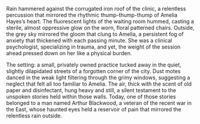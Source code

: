 Rain hammered against the corrugated iron roof of the clinic, a relentless percussion that mirrored the rhythmic thump-thump-thump of Amelia Hayes’s heart.  The fluorescent lights of the waiting room hummed, casting a sterile, almost oppressive glow on the worn, floral patterned chairs.  Outside, the grey sky mirrored the gloom that clung to Amelia, a persistent fog of anxiety that thickened with each passing minute.  She was a clinical psychologist, specializing in trauma, and yet, the weight of the session ahead pressed down on her like a physical burden.

The setting:  a small, privately owned practice tucked away in the quiet, slightly dilapidated streets of a forgotten corner of the city.  Dust motes danced in the weak light filtering through the grimy windows, suggesting a neglect that felt all too familiar to Amelia. The air, thick with the scent of old paper and disinfectant, hung heavy and still, a silent testament to the unspoken stories held within those walls.  Today, one of those stories belonged to a man named Arthur Blackwood, a veteran of the recent war in the East, whose haunted eyes held a reservoir of pain that mirrored the relentless rain outside.
